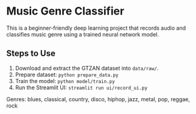# Music Genre Classifier

This is a beginner-friendly deep learning project that records audio and classifies music genre using a trained neural network model.

## Steps to Use

1. Download and extract the GTZAN dataset into `data/raw/`.
2. Prepare dataset: `python prepare_data.py`
3. Train the model: `python model/train.py`
4. Run the Streamlit UI: `streamlit run ui/record_ui.py`

Genres: blues, classical, country, disco, hiphop, jazz, metal, pop, reggae, rock
